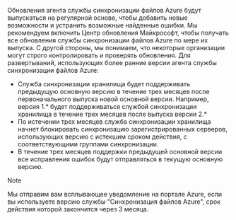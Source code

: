 Обновления агента службы синхронизации файлов Azure будут выпускаться на регулярной основе, чтобы добавить новые возможности и устранить возможные найденные ошибки. Мы рекомендуем включить Центр обновления Майкрософт, чтобы получать все обновления службы синхронизации файлов Azure по мере их выпуска. С другой стороны, мы понимаем, что некоторые организации могут строго контролировать и проверять обновления. Для развертываний, использующих более ранние версии агента службы синхронизации файлов Azure:

- Служба синхронизации хранилища будет поддерживать предыдущую основную версию в течение трех месяцев после первоначального выпуска новой основной версии. Например, версия 1.\* будет поддерживаться службой синхронизации хранилища в течение трех месяцев после выпуска версии 2.\*
- По истечении трех месяцев служба синхронизации хранилища начнет блокировать синхронизацию зарегистрированных серверов, использующих версию с истекшим сроком действия, с соответствующими группами синхронизации.
- В течение трех месяцев поддержки предыдущей основной версии все исправления ошибок будут отправляться в текущую основную версию.

> [!Note]  
> Мы отправим вам всплывающее уведомление на портале Azure, если вы используете версию службы "Синхронизация файлов Azure", срок действия которой закончится через 3 месяца.